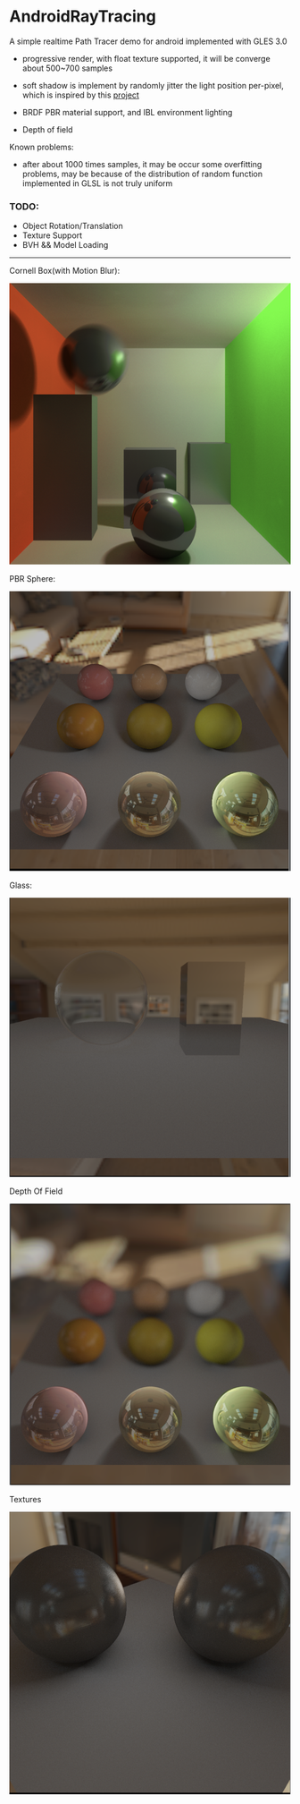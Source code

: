 # AndroidRayTracing

A simple realtime Path Tracer demo for android implemented with GLES 3.0

- progressive render, with float texture supported, it will be converge about 500~700 samples

- soft shadow is implement by randomly jitter the light position per-pixel, which is inspired by this [project](https://github.com/evanw/webgl-path-tracing)

- BRDF PBR material support, and IBL environment lighting

- Depth of field

Known problems:

- after about 1000 times samples, it may be occur some overfitting problems, may be because of the distribution of random function implemented in GLSL is not truly uniform 

### TODO:

- Object Rotation/Translation
- Texture Support
- BVH && Model Loading


------

Cornell Box(with Motion Blur): 

![](cornell_box.png)

PBR Sphere:

![](pbr_sphere.png)

Glass:

![](glass.png)

Depth Of Field

![](depth_of_field.png)

Textures

![](texture_spheres.png)
